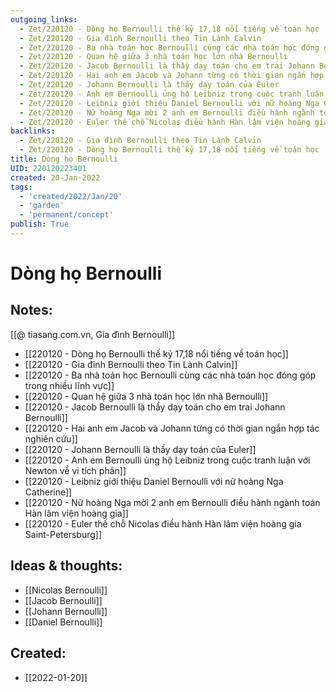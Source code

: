 ```yaml
---
outgoing_links:
  - Zet/220120 - Dòng họ Bernoulli thế kỷ 17,18 nổi tiếng về toán học
  - Zet/220120 - Gia đình Bernoulli theo Tin Lành Calvin
  - Zet/220120 - Ba nhà toán học Bernoulli cùng các nhà toán học đóng góp trong nhiều lĩnh vực
  - Zet/220120 - Quan hệ giữa 3 nhà toán học lớn nhà Bernoulli
  - Zet/220120 - Jacob Bernoulli là thầy dạy toán cho em trai Johann Bernoulli
  - Zet/220120 - Hai anh em Jacob và Johann từng có thời gian ngắn hợp tác nghiên cứu
  - Zet/220120 - Johann Bernoulli là thầy dạy toán của Euler
  - Zet/220120 - Anh em Bernoulli ủng hộ Leibniz trong cuộc tranh luận với Newton về vi tích phân
  - Zet/220120 - Leibniz giới thiệu Daniel Bernoulli với nữ hoàng Nga Catherine
  - Zet/220120 - Nữ hoàng Nga mời 2 anh em Bernoulli điều hành ngành toán Hàn lâm viện hoàng gia
  - Zet/220120 - Euler thế chỗ Nicolas điều hành Hàn lâm viện hoàng gia Saint-Petersburg
backlinks:
  - Zet/220120 - Gia đình Bernoulli theo Tin Lành Calvin
  - Zet/220120 - Dòng họ Bernoulli thế kỷ 17,18 nổi tiếng về toán học
title: Dòng họ Bernoulli
UID: 220120223401
created: 20-Jan-2022
tags:
  - 'created/2022/Jan/20'
  - 'garden'
  - 'permanent/concept'
publish: True
---
```

# Dòng họ Bernoulli

## Notes:

[[@ tiasang.com.vn, Gia đình Bernoulli]]

- [[220120 - Dòng họ Bernoulli thế kỷ 17,18 nổi tiếng về toán học]]
- [[220120 - Gia đình Bernoulli theo Tin Lành Calvin]]
- [[220120 - Ba nhà toán học Bernoulli cùng các nhà toán học đóng góp trong nhiều lĩnh vực]]
- [[220120 - Quan hệ giữa 3 nhà toán học lớn nhà Bernoulli]]
- [[220120 - Jacob Bernoulli là thầy dạy toán cho em trai Johann Bernoulli]]
- [[220120 - Hai anh em Jacob và Johann từng có thời gian ngắn hợp tác nghiên cứu]]
- [[220120 - Johann Bernoulli là thầy dạy toán của Euler]]
- [[220120 - Anh em Bernoulli ủng hộ Leibniz trong cuộc tranh luận với Newton về vi tích phân]]
- [[220120 - Leibniz giới thiệu Daniel Bernoulli với nữ hoàng Nga Catherine]]
- [[220120 - Nữ hoàng Nga mời 2 anh em Bernoulli điều hành ngành toán Hàn lâm viện hoàng gia]]
- [[220120 - Euler thế chỗ Nicolas điều hành Hàn lâm viện hoàng gia Saint-Petersburg]]

## Ideas & thoughts:
- [[Nicolas Bernoulli]]
- [[Jacob Bernoulli]]
- [[Johann Bernoulli]]
- [[Daniel Bernoulli]]


## Created:
- [[2022-01-20]]
